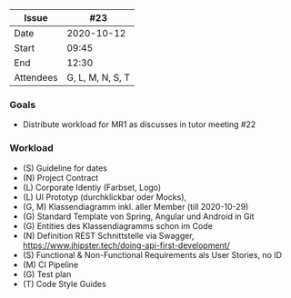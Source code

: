 
| Issue| #23 |
| ------ | ------ |
| Date | 2020-10-12 |
| Start | 09:45 |
| End | 12:30 |
| Attendees | G, L, M, N, S, T |

### Goals
- Distribute workload for MR1 as discusses in tutor meeting #22

### Workload
- (S) Guideline for dates
- (N) Project Contract
- (L) Corporate Identiy (Farbset, Logo)
- (L) UI Prototyp (durchklickbar oder Mocks),
- (G, M) Klassendiagramm inkl. aller Member (till 2020-10-29)
- (G) Standard Template von Spring, Angular und Android in Git
- (G) Entities des Klassendiagramms schon im Code
- (N) Definition REST Schnittstelle via Swagger, https://www.jhipster.tech/doing-api-first-development/
- (S) Functional & Non-Functional Requirements als User Stories, no ID
- (M) CI Pipeline
- (G) Test plan
- (T) Code Style Guides

